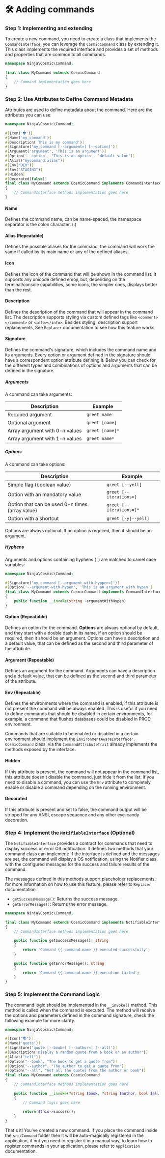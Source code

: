 # 🛠️ Adding commands

### Step 1: Implementing and extending

To create a new command, you need to create a class that implements the `CommandInterface`, you can leverage the `CosmicCommand` class by extending it. This class implements the required interface and provides a set of methods and properties that are common to all commands.

```php  
namespace Ninja\Cosmic\Command;  
  
final class MyCommand extends CosmicCommand  
{  
    // Command implementation goes here  
}  
```  

### Step 2: Use Attributes to Define Command Metadata

Attributes are used to define metadata about the command. Here are the attributes you can use:

```php  
namespace Ninja\Cosmic\Command;  
  
#[Icon('👽')]  
#[Name('my_command')]  
#[Description('This is my command')]  
#[Signature('my_command [--argument=] [--option]')]  
#[Argument('argument', 'This is an argument')]  
#[Option('--option', 'This is an option', 'default_value')]
#[Alias("mycommand:alias")]
#[Env("DEV")]
#[Env("STAGING")]
#[Hidden]  
#[Decorated(false)]  
final class MyCommand extends CosmicCommand implements CommandInterface  
{  
    // CommandInterface methods implementation goes here  
}  
```  


#### Name
Defines the command name, can be name-spaced, the namespace separator is the colon character. (:)

#### Alias (Repeatable)
Defines the possible aliases for the command, the command will work the same if called by its main name or any of the defined aliases.
#### Icon
Defines the icon of the command that will be shown in the command list. It supports any unicode defined emoji, but, depending on the terminal/console capabilities, some icons, the simpler ones, displays better than the rest.

#### Description
Defines the description of the command that will appear in the command list. The description supports styling via custom defined tags like `<comment></comment>` or `<info></info>`. Besides styling, description support replacements, See `Replacer` documentation to see how this feature works.

#### Signature
Defines the command's signature, which includes the command name and its arguments. Every option or argument defined in the signature should have a correspondent option attribute defining it. Below you can check for the different types and combinations of options and arguments that can be defined in the signature.

##### Arguments

A command can take arguments:

| Description                    | Example         |
|--------------------------------|-----------------|
| Required argument              | `greet name`    |
| Optional argument              | `greet [name]`  |
| Array argument with 0-n values | `greet [name]*` |
| Array argument with 1-n values | `greet name*`   |

##### Options

A command can take options:

| Description                                     | Example                  |
|-------------------------------------------------|--------------------------|
| Simple flag (boolean value)                     | `greet [--yell]`         |
| Option with an mandatory value                  | `greet [--iterations=]`  |
| Option that can be used 0-n times (array value) | `greet [--iterations=]*` |
| Option with a shortcut                          | `greet [-y\|--yell]`      |

Options are always optional. If an option is required, then it should be an argument.

##### Hyphens

Arguments and options containing hyphens (`-`) are matched to camel case variables:

```php  
namespace Ninja\Cosmic\Command;  
  
#[Signature('my_command [--argument-with-hyppen=]')]  
#[Option('--argument-with-hypen', 'This is an argument with hypen']  
final class MyCommand extends CosmicCommand implements CommandInterface  
{  
    public function __invoke(string ·argumentWithHypen)
}  
```  

#### Option (Repeatable)
Defines an option for the command. **Options** are always optional by default, and  they start with a double dash in its name, if an option should be required, then it should be an argument. Options can have a description and a default value, that can be defined as the second and third parameter of the attribute.

#### Argument (Repeatable)
Defines an argument for the command. Arguments can have a description and a default value, that can be defined as the second and third parameter of the attribute.

#### Env (Repeatable)
Defines the environments where the command is enabled, if this attribute is not present the command will be always enabled. This is useful if you need to define commands that should be disabled in certain environments, for example, a command that flushes databases could be disabled in PROD environment.

Commands that are suitable to be enabled or disabled in a certain environment should implement the `EnvironmentAwareInterface'. CosmicCommand` class, via the `CommandAttributeTrait` already implements the methods exposed by the interface.
#### Hidden
If this attribute is present, the command will not appear in the command list, this attribute doesn't disable the command, just hide it from the list. If you need to disable a command, you can use the `Env` attribute to completely enable or disable a command depending on the running environment.

#### Decorated
If this attribute is present and set to false, the command output will be stripped for any ANSI, escape sequence and any other eye-candy decoration.
### Step 4: Implement the `NotifiableInterface` (Optional)

The `NotifiableInterface` provides a contract for commands that need to display success or error OS notification. It defines two methods that your command class can implement:  If the interface is defined and the messages are set, the command will display a OS notification, using the Notifier class, with the configured messages for the success and failure results of the command.

The messages defined in this methods support placeholder replacements, for more information on how to use this feature, please refer to `Replacer` documentation.

- `getSuccessMessage()`: Returns the success message.
- `getErrorMessage()`: Returns the error message.

```php  
namespace Ninja\Cosmic\Command;  
  
final class MyCommand extends CosmicCommand implements NotifiableInterface  
{  
    // CommandInterface methods implementation goes here  
  
    public function getSuccessMessage(): string  
    {  
        return 'Command {{ command.name }} executed successfully';  
    }  
  
    public function getErrorMessage(): string  
    {  
        return 'Command {{ command.name }} execution failed';  
    }  
}  
```  

### Step 5: Implement the Command Logic

The command logic should be implemented in the `__invoke()` method. This method is called when the command is executed.  The method will receive the options and parameters defined in the command signature, check the following example for more clarity.


```php  
namespace Ninja\Cosmic\Command;  

#[Icon("📚")]  
#[Name('quote')]  
#[Signature('quote [--book=] [--author=] [--all]')]  
#[Description('Display a random quote from a book or an author')]  
#[Alias("tell")]  
#[Option("--book", "The book to get a quote from")]  
#[Option("--author", "The author to get a quote from")]  
#[Option("--all", "Get all the quotes from the author or book")]
final class MyCommand extends CosmicCommand  
{  
    // CommandInterface methods implementation goes here  
  
    public function __invoke(?string $book, ?string $author, bool $all = false): int
    {  
        // Command logic goes here  
  
        return $this->success();  
    }  
}  
```  

That's it! You've created a new command. If you place the command inside the `src/Command` folder then it will be auto-magically registered in the application, if not you need to register it in a manual way, to learn how to register commands in your application, please refer to `Application` documentation.
